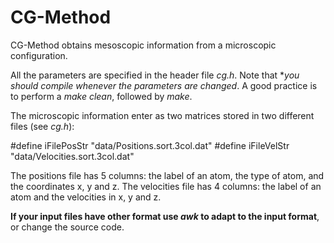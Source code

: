 CG-Method
=========

CG-Method obtains mesoscopic information from a microscopic configuration.

All the  parameters are specified in  the header  file *cg.h*.  Note  that **you
should  compile whenever  the parameters  are changed*.  A  good practice  is to
perform a *make clean*, followed by *make*.

The microscopic information enter as two  matrices stored in two different files
(see *cg.h*):

#define iFilePosStr  "data/Positions.sort.3col.dat"
#define iFileVelStr "data/Velocities.sort.3col.dat"

The positions file has 5 columns:  the label of an atom,  the type of atom,  and
the coordinates x,  y and z.  The velocities file has 4 columns: the label of an
atom and the velocities in x, y and z.

**If  your input  files have  other format  use  *awk*  to  adapt  to  the input
format**, or change the source code.


